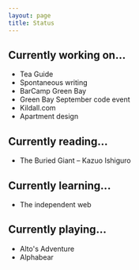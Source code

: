 ```yaml
---
layout: page
title: Status
---
```


## Currently working on...

* Tea Guide
* Spontaneous writing
* BarCamp Green Bay
* Green Bay September code event
* Kildall.com
* Apartment design

## Currently reading...

* The Buried Giant – Kazuo Ishiguro

## Currently learning...

* The independent web

## Currently playing...

* Alto's Adventure
* Alphabear